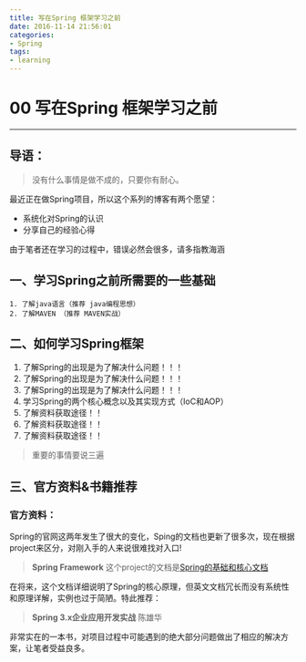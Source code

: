 ```yaml
---
title: 写在Spring 框架学习之前
date: 2016-11-14 21:56:01
categories: 
- Spring
tags:
- learning
---
```

# 00 写在Spring 框架学习之前
***
## 导语：
> 没有什么事情是做不成的，只要你有耐心。

最近正在做Spring项目，所以这个系列的博客有两个愿望：

* 系统化对Spring的认识
* 分享自己的经验心得

由于笔者还在学习的过程中，错误必然会很多，请多指教海涵

## 一、学习Spring之前所需要的一些基础
	1. 了解java语言（推荐 java编程思想）
	2. 了解MAVEN （推荐 MAVEN实战）

## 二、如何学习Spring框架

1. 了解Spring的出现是为了解决什么问题！！！
2. 了解Spring的出现是为了解决什么问题！！！
3. 了解Spring的出现是为了解决什么问题！！！
4. 学习Spring的两个核心概念以及其实现方式（IoC和AOP）
5. 了解资料获取途径！！
6. 了解资料获取途径！！
7. 了解资料获取途径！！

> 重要的事情要说三遍

## 三、官方资料&书籍推荐
### 官方资料：
Spring的官网这两年发生了很大的变化，Sping的文档也更新了很多次，现在根据project来区分，对刚入手的人来说很难找对入口!

> **Spring Framework** 这个project的文档是[Spring的基础和核心文档](http://docs.spring.io/spring/docs/current/spring-framework-reference/htmlsingle/)

在将来，这个文档详细说明了Spring的核心原理，但英文文档冗长而没有系统性和原理详解，实例也过于简陋。特此推荐：

> **Spring 3.x企业应用开发实战** 
> 陈雄华

非常实在的一本书，对项目过程中可能遇到的绝大部分问题做出了相应的解决方案，让笔者受益良多。
